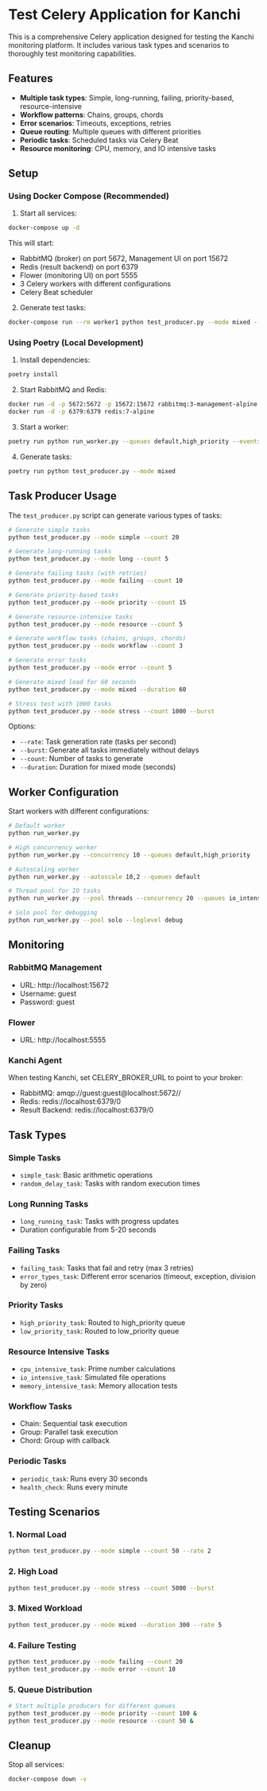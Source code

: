 # Test Celery Application for Kanchi

This is a comprehensive Celery application designed for testing the Kanchi monitoring platform. It includes various task types and scenarios to thoroughly test monitoring capabilities.

## Features

- **Multiple task types**: Simple, long-running, failing, priority-based, resource-intensive
- **Workflow patterns**: Chains, groups, chords
- **Error scenarios**: Timeouts, exceptions, retries
- **Queue routing**: Multiple queues with different priorities
- **Periodic tasks**: Scheduled tasks via Celery Beat
- **Resource monitoring**: CPU, memory, and IO intensive tasks

## Setup

### Using Docker Compose (Recommended)

1. Start all services:
```bash
docker-compose up -d
```

This will start:
- RabbitMQ (broker) on port 5672, Management UI on port 15672
- Redis (result backend) on port 6379
- Flower (monitoring UI) on port 5555
- 3 Celery workers with different configurations
- Celery Beat scheduler

2. Generate test tasks:
```bash
docker-compose run --rm worker1 python test_producer.py --mode mixed --duration 60
```

### Using Poetry (Local Development)

1. Install dependencies:
```bash
poetry install
```

2. Start RabbitMQ and Redis:
```bash
docker run -d -p 5672:5672 -p 15672:15672 rabbitmq:3-management-alpine
docker run -d -p 6379:6379 redis:7-alpine
```

3. Start a worker:
```bash
poetry run python run_worker.py --queues default,high_priority --events
```

4. Generate tasks:
```bash
poetry run python test_producer.py --mode mixed
```

## Task Producer Usage

The `test_producer.py` script can generate various types of tasks:

```bash
# Generate simple tasks
python test_producer.py --mode simple --count 20

# Generate long-running tasks
python test_producer.py --mode long --count 5

# Generate failing tasks (with retries)
python test_producer.py --mode failing --count 10

# Generate priority-based tasks
python test_producer.py --mode priority --count 15

# Generate resource-intensive tasks
python test_producer.py --mode resource --count 5

# Generate workflow tasks (chains, groups, chords)
python test_producer.py --mode workflow --count 3

# Generate error tasks
python test_producer.py --mode error --count 5

# Generate mixed load for 60 seconds
python test_producer.py --mode mixed --duration 60

# Stress test with 1000 tasks
python test_producer.py --mode stress --count 1000 --burst
```

Options:
- `--rate`: Task generation rate (tasks per second)
- `--burst`: Generate all tasks immediately without delays
- `--count`: Number of tasks to generate
- `--duration`: Duration for mixed mode (seconds)

## Worker Configuration

Start workers with different configurations:

```bash
# Default worker
python run_worker.py

# High concurrency worker
python run_worker.py --concurrency 10 --queues default,high_priority

# Autoscaling worker
python run_worker.py --autoscale 10,2 --queues default

# Thread pool for IO tasks
python run_worker.py --pool threads --concurrency 20 --queues io_intensive

# Solo pool for debugging
python run_worker.py --pool solo --loglevel debug
```

## Monitoring

### RabbitMQ Management
- URL: http://localhost:15672
- Username: guest
- Password: guest

### Flower
- URL: http://localhost:5555

### Kanchi Agent
When testing Kanchi, set CELERY_BROKER_URL to point to your broker:
- RabbitMQ: amqp://guest:guest@localhost:5672//
- Redis: redis://localhost:6379/0
- Result Backend: redis://localhost:6379/0

## Task Types

### Simple Tasks
- `simple_task`: Basic arithmetic operations
- `random_delay_task`: Tasks with random execution times

### Long Running Tasks
- `long_running_task`: Tasks with progress updates
- Duration configurable from 5-20 seconds

### Failing Tasks
- `failing_task`: Tasks that fail and retry (max 3 retries)
- `error_types_task`: Different error scenarios (timeout, exception, division by zero)

### Priority Tasks
- `high_priority_task`: Routed to high_priority queue
- `low_priority_task`: Routed to low_priority queue

### Resource Intensive Tasks
- `cpu_intensive_task`: Prime number calculations
- `io_intensive_task`: Simulated file operations
- `memory_intensive_task`: Memory allocation tests

### Workflow Tasks
- Chain: Sequential task execution
- Group: Parallel task execution
- Chord: Group with callback

### Periodic Tasks
- `periodic_task`: Runs every 30 seconds
- `health_check`: Runs every minute

## Testing Scenarios

### 1. Normal Load
```bash
python test_producer.py --mode simple --count 50 --rate 2
```

### 2. High Load
```bash
python test_producer.py --mode stress --count 5000 --burst
```

### 3. Mixed Workload
```bash
python test_producer.py --mode mixed --duration 300 --rate 5
```

### 4. Failure Testing
```bash
python test_producer.py --mode failing --count 20
python test_producer.py --mode error --count 10
```

### 5. Queue Distribution
```bash
# Start multiple producers for different queues
python test_producer.py --mode priority --count 100 &
python test_producer.py --mode resource --count 50 &
```

## Cleanup

Stop all services:
```bash
docker-compose down -v
```